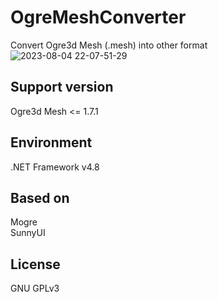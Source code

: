 # OgreMeshConverter
Convert Ogre3d Mesh (.mesh) into other format
![2023-08-04 22-07-51-29](https://github.com/cookgreen/OgreMeshConverter/assets/21171007/0907f6e9-8093-48fa-8d82-c1eb2cb0d330)


## Support version
Ogre3d Mesh <= 1.7.1

## Environment 
.NET Framework v4.8  

## Based on
Mogre  
SunnyUI  

## License
GNU GPLv3  
